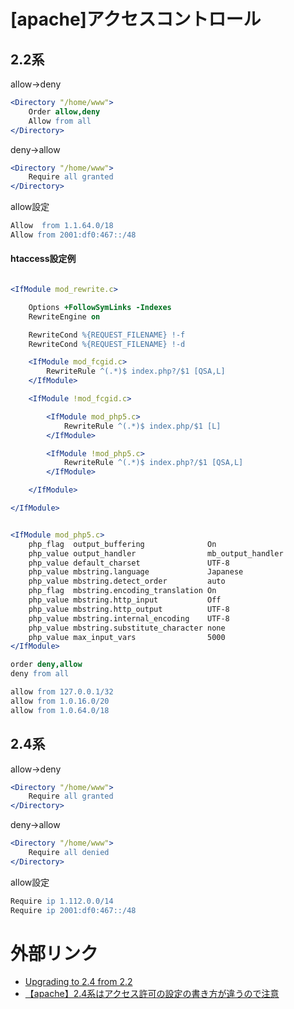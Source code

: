 # [apache]アクセスコントロール


## 2.2系
allow→deny
```apache
<Directory "/home/www">
    Order allow,deny
    Allow from all
</Directory>
```
deny→allow
```apache
<Directory "/home/www">
    Require all granted
</Directory>
```

allow設定
```apache
Allow  from 1.1.64.0/18
Allow from 2001:df0:467::/48
```

#### htaccess設定例
```apache

<IfModule mod_rewrite.c>

    Options +FollowSymLinks -Indexes
    RewriteEngine on

    RewriteCond %{REQUEST_FILENAME} !-f
    RewriteCond %{REQUEST_FILENAME} !-d

    <IfModule mod_fcgid.c>
        RewriteRule ^(.*)$ index.php?/$1 [QSA,L]
    </IfModule>

    <IfModule !mod_fcgid.c>

        <IfModule mod_php5.c>
            RewriteRule ^(.*)$ index.php/$1 [L]
        </IfModule>

        <IfModule !mod_php5.c>
            RewriteRule ^(.*)$ index.php?/$1 [QSA,L]
        </IfModule>

    </IfModule>

</IfModule>


<IfModule mod_php5.c>
    php_flag  output_buffering              On
    php_value output_handler                mb_output_handler
    php_value default_charset               UTF-8
    php_value mbstring.language             Japanese
    php_value mbstring.detect_order         auto
    php_flag  mbstring.encoding_translation On
    php_value mbstring.http_input           Off
    php_value mbstring.http_output          UTF-8
    php_value mbstring.internal_encoding    UTF-8
    php_value mbstring.substitute_character none
    php_value max_input_vars                5000
</IfModule>

order deny,allow
deny from all

allow from 127.0.0.1/32
allow from 1.0.16.0/20
allow from 1.0.64.0/18
```

## 2.4系
allow→deny
```apache
<Directory "/home/www">
    Require all granted
</Directory>
```

deny→allow
```apache
<Directory "/home/www">
    Require all denied
</Directory>
```

allow設定
```apache
Require ip 1.112.0.0/14
Require ip 2001:df0:467::/48
```

# 外部リンク
* [Upgrading to 2.4 from 2.2](https://httpd.apache.org/docs/2.4/upgrading.html)
* [【apache】2.4系はアクセス許可の設定の書き方が違うので注意](https://www.softel.co.jp/blogs/tech/archives/3142)